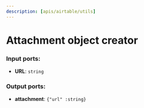 ```yaml
---
description: [apis/airtable/utils]
---
```


# Attachment object creator

### Input ports:

* __URL__: `string`

### Output ports:

* __attachment__: `{"url" :string}`

